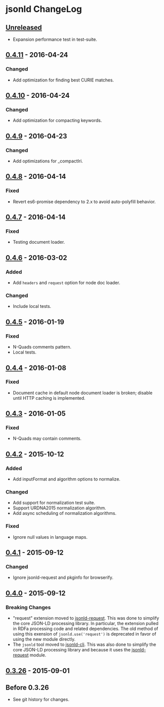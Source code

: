 # jsonld ChangeLog

## [Unreleased]
 - Expansion performance test in test-suite.

## [0.4.11] - 2016-04-24

### Changed
- Add optimization for finding best CURIE matches.

## [0.4.10] - 2016-04-24

### Changed
- Add optimization for compacting keywords.

## [0.4.9] - 2016-04-23

### Changed
- Add optimizations for _compactIri.

## [0.4.8] - 2016-04-14

### Fixed
- Revert es6-promise dependency to 2.x to avoid auto-polyfill behavior.

## [0.4.7] - 2016-04-14

### Fixed
- Testing document loader.

## [0.4.6] - 2016-03-02

### Added
- Add `headers` and `request` option for node doc loader.

### Changed
- Include local tests.

## [0.4.5] - 2016-01-19

### Fixed
- N-Quads comments pattern.
- Local tests.

## [0.4.4] - 2016-01-08

### Fixed
- Document cache in default node document loader is broken; disable
  until HTTP caching is implemented.

## [0.4.3] - 2016-01-05

### Fixed
- N-Quads may contain comments.

## [0.4.2] - 2015-10-12

### Added
- Add inputFormat and algorithm options to normalize.

### Changed
- Add support for normalization test suite.
- Support URDNA2015 normalization algorithm.
- Add async scheduling of normalization algorithms.

### Fixed
- Ignore null values in language maps.

## [0.4.1] - 2015-09-12

### Changed
- Ignore jsonld-request and pkginfo for browserify.

## [0.4.0] - 2015-09-12

### Breaking Changes
- "request" extension moved to [jsonld-request][]. This was done to simplify
  the core JSON-LD processing library. In particular, the extension pulled in
  RDFa processing code and related dependencies. The old method of using this
  exension of `jsonld.use('request')` is deprecated in favor of using the new
  module directly.
- The `jsonld` tool moved to [jsonld-cli][]. This was also done to simplify the
  core JSON-LD processing library and because it uses the [jsonld-request][]
  module.

## [0.3.26] - 2015-09-01

## Before 0.3.26

- See git history for changes.

[jsonld-cli]: https://github.com/digitalbazaar/jsonld-cli
[jsonld-request]: https://github.com/digitalbazaar/jsonld-request

[Unreleased]: https://github.com/digitalbazaar/jsonld.js/compare/0.4.11...HEAD
[0.4.11]: https://github.com/digitalbazaar/jsonld.js/compare/0.4.10...0.4.11
[0.4.10]: https://github.com/digitalbazaar/jsonld.js/compare/0.4.9...0.4.10
[0.4.9]: https://github.com/digitalbazaar/jsonld.js/compare/0.4.8...0.4.9
[0.4.8]: https://github.com/digitalbazaar/jsonld.js/compare/0.4.7...0.4.8
[0.4.7]: https://github.com/digitalbazaar/jsonld.js/compare/0.4.6...0.4.7
[0.4.6]: https://github.com/digitalbazaar/jsonld.js/compare/0.4.5...0.4.6
[0.4.5]: https://github.com/digitalbazaar/jsonld.js/compare/0.4.4...0.4.5
[0.4.4]: https://github.com/digitalbazaar/jsonld.js/compare/0.4.3...0.4.4
[0.4.3]: https://github.com/digitalbazaar/jsonld.js/compare/0.4.2...0.4.3
[0.4.2]: https://github.com/digitalbazaar/jsonld.js/compare/0.4.1...0.4.2
[0.4.1]: https://github.com/digitalbazaar/jsonld.js/compare/0.4.0...0.4.1
[0.4.0]: https://github.com/digitalbazaar/jsonld.js/compare/0.3.26...0.4.0
[0.3.26]: https://github.com/digitalbazaar/jsonld.js/compare/0.3.25...0.3.26
